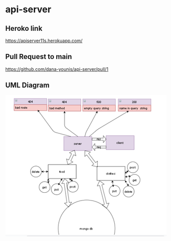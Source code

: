 # api-server

## Heroko link
https://apiserver11s.herokuapp.com/

## Pull Request to main

https://github.com/dana-younis/api-server/pull/1
## UML Diagram
![uml](uml.png)